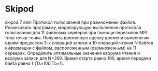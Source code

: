 # Skipod
skipod 7 sem
Протокол голосования при размножении файлов. Реализовать программу, моделирующую выполнение протокола голосования для 11 файловых серверов при помощи пересылок MPI типа точка-точка. Получить временную оценку времени выполнения одним процессом 3-х операций записи и 10 операций чтения N байтов информации с файлом, расположенным (размноженным) на 11 серверах. Определить оптимальные значения кворума чтения и кворума записи для N=300. Время старта равно 100, время передачи байта равно 1 (Ts=100,Tb=1).
